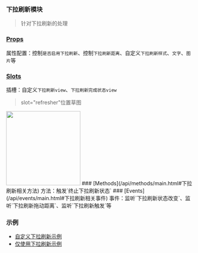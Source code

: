 ### 下拉刷新模块
> 针对下拉刷新的处理

### [Props](/api/props/refresher.html)
属性配置：控制`是否启用下拉刷新`、控制`下拉刷新距离`、自定义`下拉刷新样式`、`文字`、`图片`等
### [Slots](/api/slot/main.html#下拉刷新slot)
插槽：自定义`下拉刷新view`、`下拉刷新完成状态view`  
> slot="refresher"位置草图   
<img src="/img/pic_refresher.png" width="200"/>  
### [Methods](/api/methods/main.html#下拉刷新相关方法)
方法：触发`终止下拉刷新状态`
### [Events](/api/events/main.html#下拉刷新相关事件)
事件：监听`下拉刷新状态改变`、监听`下拉刷新拖动距离`、监听`下拉刷新触发`等

### 示例
* [自定义下拉刷新示例](/start/use.html#自定义下拉刷新view示例)
* [仅使用下拉刷新示例](/start/use.html#仅使用下拉刷新示例)